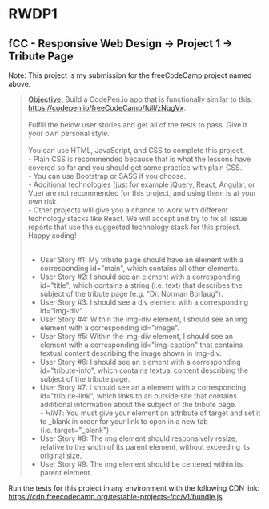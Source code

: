 # RWDP1

## fCC - Responsive Web Design -> Project 1 -> Tribute Page

Note: This project is my submission for the freeCodeCamp project named above.

> __<u>Objective:</u>__ Build a CodePen.io app that is functionally similar to this: https://codepen.io/freeCodeCamp/full/zNqgVx.
<br><br>
> Fulfill the below user stories and get all of the tests to pass. Give it your own personal style.
<br><br>
> You can use HTML, JavaScript, and CSS to complete this project. <br> - Plain CSS is recommended because that is what the lessons have covered so far and you should get some practice with plain CSS. <br> - You can use Bootstrap or SASS if you choose. <br> - Additional technologies (just for example jQuery, React, Angular, or Vue) are not recommended for this project, and using them is at your own risk. <br> - Other projects will give you a chance to work with different technology stacks like React. We will accept and try to fix all issue reports that use the suggested technology stack for this project. Happy coding!
<br><br>
> * User Story #1: My tribute page should have an element with a corresponding id="main", which contains all other elements.
> * User Story #2: I should see an element with a corresponding id="title", which contains a string (i.e. text) that describes the subject of the tribute page (e.g. "Dr. Norman Borlaug").
> * User Story #3: I should see a div element with a corresponding id="img-div".
> * User Story #4: Within the img-div element, I should see an img element with a corresponding id="image".
> * User Story #5: Within the img-div element, I should see an element with a corresponding id="img-caption" that contains textual content describing the image shown in img-div.
> * User Story #6: I should see an element with a corresponding id="tribute-info", which contains textual content describing the subject of the tribute page.
> * User Story #7: I should see an a element with a corresponding id="tribute-link", which links to an outside site that contains additional information about the subject of the tribute page. <br> - <em>HINT</em>: You must give your element an attribute of target and set it to _blank in order for your link to open in a new tab <br> (i.e. target="_blank").
> * User Story #8: The img element should responsively resize, relative to the width of its parent element, without exceeding its original size.
> * User Story #9: The img element should be centered within its parent element.

Run the tests for this project in any environment with the following CDN link:
https://cdn.freecodecamp.org/testable-projects-fcc/v1/bundle.js